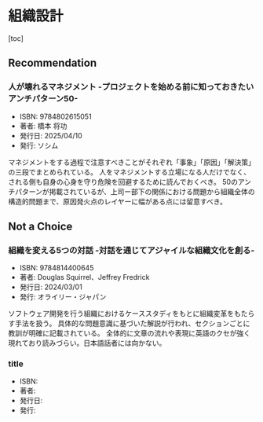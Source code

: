 # 組織設計

[toc]

## Recommendation

### 人が壊れるマネジメント -プロジェクトを始める前に知っておきたいアンチパターン50-

- ISBN: 9784802615051
- 著者: 橋本 将功
- 発行日: 2025/04/10
- 発行: ソシム

マネジメントをする過程で注意すべきことがそれぞれ「事象」「原因」「解決策」の三段でまとめられている。
人をマネジメントする立場になる人だけでなく、される側も自身の心身を守り危険を回避するために読んでおくべき。
50のアンチパターンが掲載されているが、上司ー部下の関係における問題から組織全体の構造的問題まで、原因発火点のレイヤーに幅がある点には留意すべき。

## Not a Choice

### 組織を変える5つの対話 -対話を通じてアジャイルな組織文化を創る-

- ISBN: 9784814400645
- 著者: Douglas Squirrel、Jeffrey Fredrick
- 発行日: 2024/03/01
- 発行: オライリー・ジャパン

ソフトウェア開発を行う組織におけるケーススタディをもとに組織変革をもたらす手法を扱う。
具体的な問題意識に基づいた解説が行われ、セクションごとに教訓が明確に記載されている。
全体的に文章の流れや表現に英語のクセが強く現れており読みづらい。日本語話者には向かない。



### title

- ISBN:
- 著者:
- 発行日:
- 発行: 
